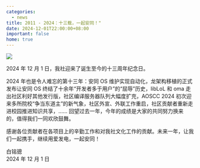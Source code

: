 ```yaml
---
categories:
  - news
title: 2011 - 2024：十三载，一起安同！"
date: 2024-12-01T22:00:00+08:00
important: false
home: true
---
```

![](/assets/news/aosc-at-13-wp16_9.png)

2024 年 12 月 1 日，我社迎来了诞生至今的十三周年纪念日。

2024 年也是令人难忘的第十三年：安同 OS 维护实现自动化，龙架构移植的正式发布让安同 OS 终结了十余年“开发者多于用户”的“屈辱”历史，libLoL 和 oma 走出社区利好其他发行版，社区编译服务器队列大幅度扩充，AOSCC 2024 初次迎来多所院校“争当东道主”的新气象，社区外宣、外联工作重启，社区贡献者重新走进校园推进知识共享，…… 回望过去一年，今年的成绩是大家的共同努力换来的，值得我们一同欢欣鼓舞。

感谢各位贡献者在各项目上的辛勤工作和对我社文化工作的贡献。未来一年，让我们一起携手，继续用爱发电，一起安同！

白铭骢   
2024 年 12 月 1 日
